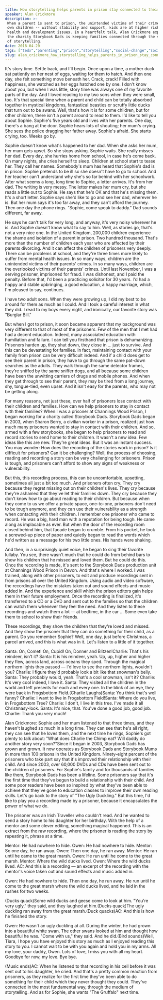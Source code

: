```yaml
---
title: How storytelling helps parents in prison stay connected to their kids
speaker: Alan Crickmore
description: >-
 When a parent is sent to prison, the unintended victims of their crimes are their
 own children -- without stability and support, kids are at higher risk for mental
 health and development issues. In a heartfelt talk, Alan Crickmore explains how
 the charity Storybook Dads is keeping families connected through the simple act
 of storytelling.
date: 2018-04-20
tags: ["tedx","parenting","prison","storytelling","social-change","society","personal-growth"]
slug: alan_crickmore_how_storytelling_helps_parents_in_prison_stay_connected_to_their_kids
---
```


It's story time. Settle back, and I'll begin. Once upon a time, a mother duck sat
patiently on her nest of eggs, waiting for them to hatch. And then one day, she felt
something move beneath her. Crack, crack! Filled with happiness, she watched as her eggs
hatched one by one. I don't know about you, but when I was little, story time was always
one of my favorite parts of the day. And I loved reading to my two sons when they were
small, too. It's that special time when a parent and child can be totally absorbed
together in mystical kingdoms, fantastical beasties or scruffy little ducks that turn out
to be swans. Well, that's how it is for some children, but for other children, there isn't
a parent around to read to them. I'd like to tell you about Sophie. Sophie's five years old
and lives with her parents. One day, there's a bang at the door. Sophie hears lots of
shouting; her mum's crying. She sees the police dragging her father away. Sophie's afraid.
She starts crying, too. Weeks go by.

Sophie doesn't know what's happened to her dad. When she asks her mum, her mum gets upset.
So she stops asking. Sophie waits. She really misses her dad. Every day, she hurries home
from school, in case he's come back. On many nights, she cries herself to sleep. Children
at school start to tease her. They call her names. Somebody's mum has heard that Sophie's
dad is in prison. Sophie pretends to be ill so she doesn't have to go to school. And her
teacher can't understand why she's so far behind with her schoolwork. After what seems a
long, long time to Sophie, a letter arrives. It's from her dad. The writing is very messy.
The letter makes her mum cry, but she reads a little out to Sophie. He says that he's OK
and that he's missing them. It's a short letter. Sophie says she'd like to go and see her
dad, wherever he is. But her mum says it's too far away, and they can't afford the
journey. Then one day the phone rings. "Sophie, come speak to daddy." Dad sounds
different, far away.

He says he can't talk for very long, and anyway, it's very noisy wherever he is. And
Sophie doesn't know what to say to him. Well, as stories go, that's not a very nice one. In
the United Kingdom, 200,000 children experience the shame and isolation of a parent in
prison. Two hundred thousand. That's more than the number of children each year who are
affected by their parents divorcing. And it can affect the children of prisoners very
deeply. There can be problems at school, and they're three times more likely to suffer
from mental health issues. In so many ways, children are the unintended victims of their
parents' crimes. In so many ways, children are the overlooked victims of their parents'
crimes. Until last November, I was a serving prisoner, imprisoned for fraud. I was
dishonest, and I paid the penalty. Before that, I'd been a practicing solicitor for 30
years. I'd had a happy and stable upbringing, a good education, a happy marriage, which,
I'm pleased to say, continues.

I have two adult sons. When they were growing up, I did my best to be around for them as
much as I could. And I took a careful interest in what they did. I read to my boys every
night, and ironically, our favorite story was "Burglar Bill."

But when I got to prison, it soon became apparent that my background was very different to
that of most of the prisoners. Few of the men that I met had had a decent education.
Indeed, many associated education with humiliation and failure. I can tell you firsthand
that prison is dehumanizing. Prisoners harden up, they shut down, they close in ... just
to survive. And this can be devastating for families. In fact, maintaining contact with
your family from prison can be very difficult indeed. And if a child does get to see their
parent in prison, they have to go through the same pat-down searches as the adults. They
walk through the same detector frames, they're sniffed by the same sniffer dogs, and all
because some children have been the unwitting carriers of drugs and mobile phones. And
when they get through to see their parent, they may be tired from a long journey, shy,
tongue-tied, even upset. And it isn't easy for the parents, who may not be getting
along.

For many reasons, not just these, over half of prisoners lose contact with their children
and families. How can we help prisoners to stay in contact with their families? When I was
a prisoner at Channings Wood Prison, I began working for a charity called Storybook Dads.
Storybook Dads began in 2003, when Sharon Berry, a civilian worker in a prison, realized
just how much many prisoners wanted to stay in contact with their children. And so, armed
with a few storybooks, she began to help prisoners to read and record stories to send home
to their children. It wasn't a new idea. Few ideas like this are new. They're great ideas.
But it was an instant success. You may wonder: How does the recording of the stories work
in prison? Is it difficult for prisoners? Can it be challenging? Well, the process of
choosing, reading and recording a story can be very challenging for prisoners. Prison is
tough, and prisoners can't afford to show any signs of weakness or vulnerability.

But this, this recording process, this can be uncomfortable, upsetting, sometimes all just
a bit too much. And prisoners often cry. They cry because they regret missing out on their
children's lives. They cry because they're ashamed that they've let their families down.
They cry because they don't know how to go about reading to their children. But because
when they come to us we offer a private space, one-to-one, prisoners don't need to be
tough anymore, and they can use their vulnerability as a strength when contacting with
their children. I remember one prisoner who came to record. He was a big, hard man with a
reputation for being tough. He came along as implacable as ever. But when the door of the
recording room closed behind him, that facade began to crumble. From his pocket, he took a
screwed-up piece of paper and quietly began to read the words which he'd written as a
message for his two little ones. His hands were shaking.

And then, in a surprisingly quiet voice, he began to sing their favorite lullaby. You see,
there wasn't much that he could do from behind bars to show his children that he missed
and loved them. But he could do this. Once the recording is made, it's sent to the
Storybook Dads production unit at Channings Wood Prison in Devon. And that's where I
worked. I was trained, along with other prisoners, to edit and produce recordings sent in
from prisons all over the United Kingdom. Using audio and video software, the recordings
have the mistakes taken out and sound effects and music added in. And the experience and
skill which the prison editors gain helps them in their future employment. Once the
recording is finalized, it's transferred to a CD or a DVD and sent out to the families so
that the children can watch them whenever they feel the need. And they listen to these
recordings and watch them a lot — at bedtime, in the car ... Some even take them to school
to show their friends.

These recordings, they show the children that they're loved and missed. And they show the
prisoner that they can do something for their child, as a parent. Do you remember Sophie?
Well, one day, just before Christmas, a parcel arrived, and this is what was in it. Let's
listen to a little of it together.

Santa: On, Comet! On, Cupid! On, Donner and Blitzen!Charlie: That's his reindeer, isn't
it? Santa: It is his reindeer, yeah. Up, up, higher and higher they flew, across land,
across oceans they sped. Through the magical northern lights they passed — I'd love to see
the northern lights, wouldn't you? Charlie: I figure they'd probably look a bit like that
snowman's belly. Santa: They probably would, yeah. That's a cool snowman, isn't it? Charlie:
It's very cool indeed, I love it. Santa: They visited all the children in the world and
left presents for each and every one. In the blink of an eye, they were back in
Frogsbottom Field.(Charlie Laughs)Santa: You think that's well funny? Charlie: I want to
live in Frogsbottom Field!Santa: Where do you live, in Frogsbottom Tree? Charlie: I don't,
I live in this tree. I've made it all Christmasy-look. Santa: It's nice, that. You've done
a good job, good job. Charlie: Thank you very much!

Alan Crickmore: Sophie and her mum listened to that three times, and they haven't laughed
so much in a long time. They can see that he's all right, they can see that he loves them,
and the next time he rings, Sophie's got plenty to talk about: "What does Charlie the
Chimp eat? Will daddy do another story very soon?"Since it began in 2003, Storybook Dads
has grown and grown. It now operates as Storybook Dads and Storybook Mums in more than 100
prisons in the United Kingdom. Ninety-eight percent of the prisoners who take part say
that it's improved their relationship with their child. And since 2003, over 60,000 DVDs
and CDs have been sent out to the children of prisoners. For Sophie's family and for
thousands of families like them, Storybook Dads has been a lifeline. Some prisoners say
that it's the first time that they've begun to build a relationship with their child. And
some poor readers have been so inspired by what they've been able to achieve that they've
gone to education classes to improve their own reading skills. Let's go back to the story
of "The Ugly Duckling." But this time, I'd like to play you a recording made by a
prisoner, because it encapsulates the power of what we do.

The prisoner was an Irish Traveller who couldn't read. And he wanted to send a story home
to his daughter for her birthday. With the help of a mentor and some clever editing,
something magical happened. This is an extract from the raw recording, where the prisoner
is reading the story by repeating it, phrase at a time.

Mentor: He had nowhere to hide. Owen: He had nowhere to hide. Mentor: So one day, he ran
away. Owen: Then one day, he ran away. Mentor: He ran until he came to the great marsh. Owen:
He run until he come to the great marsh. Mentor: Where the wild ducks lived. Owen: Where the
wild ducks lived. AC: And this is a recording — an excerpt of the recording with the
mentor's voice taken out and sound effects and music added in.

Owen: He had nowhere to hide. Then one day, he run away. He run until he come to the great
marsh where the wild ducks lived, and he laid in the rushes for two weeks.

(Ducks quack)Some wild ducks and geese come to look at him. "You're very ugly," they said,
and they laughed at him.(Ducks quack)The ugly duckling ran away from the great marsh.(Duck
quacks)AC: And this is how he finished the story:

Owen: He wasn't an ugly duckling at all. During the winter, he had grown into a beautiful
white swan. The other swans looked at him and thought how beautiful he was. "Come with
us," they said. And he did.(Bird sounds)Well, Tiara, I hope you have enjoyed this story as
much as I enjoyed reading this story to you. I cannot wait to be with you again and hold
you in my arms. All my love, your daddy, Owen. Lots of love, I miss you with all my heart.
Goodbye for now, my love. Bye bye.

(Music ends)AC: When he listened to that recording in his cell before it was sent out to
his daughter, he cried. And that's a pretty common reaction from prisoners, as they
realize for the first time they've been able to do something for their child which they
never thought they could. They've connected in the most fundamental way, through the
medium of storytelling. And as for Sophie, she wants "The Gruffalo" next
time.

<!--
ad_duration=3.33
comment_count=14
event="TEDxExeter"
external_start_time=0
has_talk_citation=1
intro_duration=11.82
is_subtitle_required="False"
is_talk_featured="True"
language="en"
language_swap="False"
native_language="en"
number_of_related_talks=6
number_of_speakers=1
number_of_subtitled_videos=15
number_of_tags=7
number_of_talk_download_languages=15
number_of_talk_more_resources=0
number_of_talk_recommendations=0
number_of_talks_take_actions=0
post_ad_duration=0.83
published_timestamp="2018-12-10 16:01:09"
recording_date="2018-04-20"
speaker_description="Audio/video editor, charity worker"
speaker_is_published=1
speaker_name="Alan Crickmore"
talk_more_resources=[]
talk_name="How storytelling helps parents in prison stay connected to their kids"
talks_tags=["tedx","parenting","prison","storytelling","social-change","society","personal-growth"]
talks_take_action=[]
url_audio="https://download.ted.com/talks/AlanCrickmore_2018X.mp3?apikey=acme-roadrunner"
url_photo_speaker="https://pe.tedcdn.com/images/ted/2b42bda9787f515bca91ddf4e2592602d031be24_254x191.jpg"
url_photo_talk="https://s3.amazonaws.com/talkstar-photos/uploads/6c1e566e-f781-4092-9bad-1a80fba5d9bd/AlanCrickmore_2018X-embed.jpg"
url_webpage="https://www.ted.com/talks/alan_crickmore_how_storytelling_helps_parents_in_prison_stay_connected_to_their_kids"
video_type_name="TEDx Talk"
-->